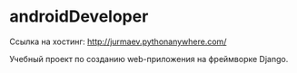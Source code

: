 # androidDeveloper
 
Ссылка на хостинг: http://jurmaev.pythonanywhere.com/

Учебный проект по созданию web-приложения на фреймворке Django.
